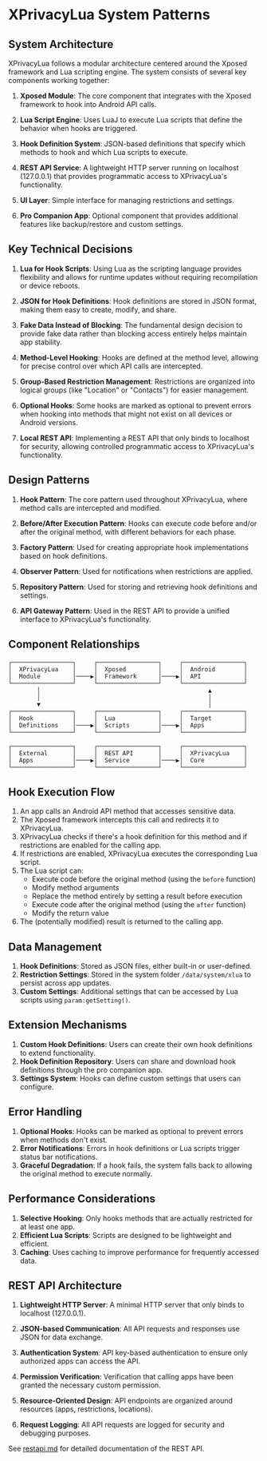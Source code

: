 # XPrivacyLua System Patterns

## System Architecture

XPrivacyLua follows a modular architecture centered around the Xposed framework and Lua scripting engine. The system consists of several key components working together:

1. **Xposed Module**: The core component that integrates with the Xposed framework to hook into Android API calls.

2. **Lua Script Engine**: Uses LuaJ to execute Lua scripts that define the behavior when hooks are triggered.

3. **Hook Definition System**: JSON-based definitions that specify which methods to hook and which Lua scripts to execute.

4. **REST API Service**: A lightweight HTTP server running on localhost (127.0.0.1) that provides programmatic access to XPrivacyLua's functionality.

5. **UI Layer**: Simple interface for managing restrictions and settings.

6. **Pro Companion App**: Optional component that provides additional features like backup/restore and custom settings.

## Key Technical Decisions

1. **Lua for Hook Scripts**: Using Lua as the scripting language provides flexibility and allows for runtime updates without requiring recompilation or device reboots.

2. **JSON for Hook Definitions**: Hook definitions are stored in JSON format, making them easy to create, modify, and share.

3. **Fake Data Instead of Blocking**: The fundamental design decision to provide fake data rather than blocking access entirely helps maintain app stability.

4. **Method-Level Hooking**: Hooks are defined at the method level, allowing for precise control over which API calls are intercepted.

5. **Group-Based Restriction Management**: Restrictions are organized into logical groups (like "Location" or "Contacts") for easier management.

6. **Optional Hooks**: Some hooks are marked as optional to prevent errors when hooking into methods that might not exist on all devices or Android versions.

7. **Local REST API**: Implementing a REST API that only binds to localhost for security, allowing controlled programmatic access to XPrivacyLua's functionality.

## Design Patterns

1. **Hook Pattern**: The core pattern used throughout XPrivacyLua, where method calls are intercepted and modified.

2. **Before/After Execution Pattern**: Hooks can execute code before and/or after the original method, with different behaviors for each phase.

3. **Factory Pattern**: Used for creating appropriate hook implementations based on hook definitions.

4. **Observer Pattern**: Used for notifications when restrictions are applied.

5. **Repository Pattern**: Used for storing and retrieving hook definitions and settings.

6. **API Gateway Pattern**: Used in the REST API to provide a unified interface to XPrivacyLua's functionality.

## Component Relationships

```
┌─────────────────┐     ┌─────────────────┐     ┌─────────────────┐
│  XPrivacyLua    │     │  Xposed         │     │  Android        │
│  Module         │────▶│  Framework      │────▶│  API            │
└─────────────────┘     └─────────────────┘     └─────────────────┘
        │                                               ▲
        │                                               │
        ▼                                               │
┌─────────────────┐     ┌─────────────────┐     ┌─────────────────┐
│  Hook           │     │  Lua            │     │  Target         │
│  Definitions    │────▶│  Scripts        │────▶│  Apps           │
└─────────────────┘     └─────────────────┘     └─────────────────┘

┌─────────────────┐     ┌─────────────────┐     ┌─────────────────┐
│  External       │     │  REST API       │     │  XPrivacyLua    │
│  Apps           │────▶│  Service        │────▶│  Core           │
└─────────────────┘     └─────────────────┘     └─────────────────┘
```

## Hook Execution Flow

1. An app calls an Android API method that accesses sensitive data.
2. The Xposed framework intercepts this call and redirects it to XPrivacyLua.
3. XPrivacyLua checks if there's a hook definition for this method and if restrictions are enabled for the calling app.
4. If restrictions are enabled, XPrivacyLua executes the corresponding Lua script.
5. The Lua script can:
   - Execute code before the original method (using the `before` function)
   - Modify method arguments
   - Replace the method entirely by setting a result before execution
   - Execute code after the original method (using the `after` function)
   - Modify the return value
6. The (potentially modified) result is returned to the calling app.

## Data Management

1. **Hook Definitions**: Stored as JSON files, either built-in or user-defined.
2. **Restriction Settings**: Stored in the system folder `/data/system/xlua` to persist across app updates.
3. **Custom Settings**: Additional settings that can be accessed by Lua scripts using `param:getSetting()`.

## Extension Mechanisms

1. **Custom Hook Definitions**: Users can create their own hook definitions to extend functionality.
2. **Hook Definition Repository**: Users can share and download hook definitions through the pro companion app.
3. **Settings System**: Hooks can define custom settings that users can configure.

## Error Handling

1. **Optional Hooks**: Hooks can be marked as optional to prevent errors when methods don't exist.
2. **Error Notifications**: Errors in hook definitions or Lua scripts trigger status bar notifications.
3. **Graceful Degradation**: If a hook fails, the system falls back to allowing the original method to execute normally.

## Performance Considerations

1. **Selective Hooking**: Only hooks methods that are actually restricted for at least one app.
2. **Efficient Lua Scripts**: Scripts are designed to be lightweight and efficient.
3. **Caching**: Uses caching to improve performance for frequently accessed data.

## REST API Architecture

1. **Lightweight HTTP Server**: A minimal HTTP server that only binds to localhost (127.0.0.1).

2. **JSON-based Communication**: All API requests and responses use JSON for data exchange.

3. **Authentication System**: API key-based authentication to ensure only authorized apps can access the API.

4. **Permission Verification**: Verification that calling apps have been granted the necessary custom permission.

5. **Resource-Oriented Design**: API endpoints are organized around resources (apps, restrictions, locations).

6. **Request Logging**: All API requests are logged for security and debugging purposes.

See [restapi.md](restapi.md) for detailed documentation of the REST API.